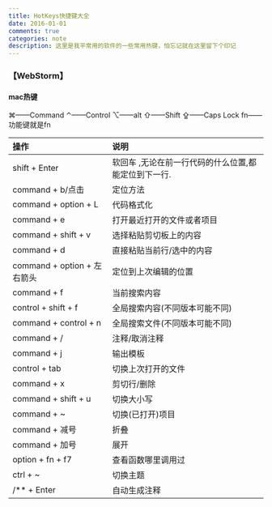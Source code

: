 ```yaml
---
title: HotKeys快捷键大全
date: 2016-01-01
comments: true
categories: note
description: 这里是我平常用的软件的一些常用热键，怕忘记就在这里留下个印记
---
```


### 【WebStorm】

#### mac热键

⌘——Command
⌃——Control
⌥——alt
⇧——Shift
⇪——Caps Lock
fn——功能键就是fn

|操作	|说明	        |
|:-----|:-------------|
| shift + Enter | 软回车 ,无论在前一行代码的什么位置,都能定位到下一行. |
| command + b/点击 | 定位方法 |
| command + option + L | 代码格式化 |
| command + e | 打开最近打开的文件或者项目 |
| command + shift + v | 选择粘贴剪切板上的内容 |
| command + d | 直接粘贴当前行/选中的内容 |
| command + option + 左右箭头 | 定位到上次编辑的位置 |
| command + f | 当前搜索内容 |
| control + shift + f | 全局搜索内容(不同版本可能不同) |
| command + control + n | 全局搜索文件(不同版本可能不同) |
| command + / | 注释/取消注释 |
| command + j | 输出模板 |
| control + tab | 切换上次打开的文件 |
| command + x | 剪切行/删除 |
| command + shift + u | 切换大小写 |
| command + ~ | 切换(已打开)项目 |
| command + 减号 | 折叠 |
| command + 加号 | 展开 |
| option + fn + f7 | 查看函数哪里调用过 |
| ctrl + ~ | 切换主题 |
| /** + Enter | 自动生成注释 |
